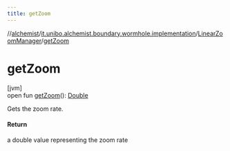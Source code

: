 ```yaml
---
title: getZoom
---
```

//[alchemist](../../../index.html)/[it.unibo.alchemist.boundary.wormhole.implementation](../index.html)/[LinearZoomManager](index.html)/[getZoom](get-zoom.html)



# getZoom



[jvm]\
open fun [getZoom](get-zoom.html)(): [Double](https://kotlinlang.org/api/latest/jvm/stdlib/kotlin/-double/index.html)



Gets the zoom rate.



#### Return



a double value representing the zoom rate




